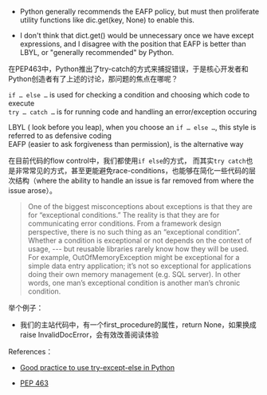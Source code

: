 - Python generally recommends the EAFP policy, but must then proliferate utility functions like dic.get(key, None) to enable this.

- I don't think that dict.get() would be unnecessary once we have except expressions, and I disagree with the position that EAFP is better than LBYL, or "generally recommended" by Python.

在PEP463中，Python推出了try-catch的方式来捕捉错误，于是核心开发者和Python创造者有了上述的讨论，那问题的焦点在哪呢？

`if … else …` is used for checking a condition and choosing which code to execute  
`try … catch …` is for running code and handling an error/exception occuring

LBYL ( look before you leap), when you choose an `if … else …`, this style is referred to as defensive coding  
EAFP (easier to ask forgiveness than permission), is the alternative way

在目前代码的flow control中，我们都使用`if else`的方式， 而其实`try catch`也是非常常见的方式，甚至更能避免race-conditions，也能够在简化一些代码的层次结构（where the ability to handle an issue is far removed from where the issue arose）。

> One of the biggest misconceptions about exceptions is that they are for “exceptional conditions.” The reality is that they are for communicating error conditions. From a framework design perspective, there is no such thing as an “exceptional condition”. Whether a condition is exceptional or not depends on the context of usage, --- but reusable libraries rarely know how they will be used. For example, OutOfMemoryException might be exceptional for a simple data entry application; it’s not so exceptional for applications doing their own memory management (e.g. SQL server). In other words, one man’s exceptional condition is another man’s chronic condition.

举个例子：
- 我们的主站代码中，有一个first_procedure的属性，return None，如果换成raise InvalidDocError，会有效改善阅读体验

References：
- [Good practice to use try-except-else in Python](https://stackoverflow.com/questions/16138232/is-it-a-good-practice-to-use-try-except-else-in-python/16138864#16138864)

- [PEP 463](https://www.python.org/dev/peps/pep-0463/)
